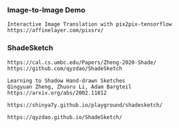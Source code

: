 #
```

```

### Image-to-Image Demo
```
Interactive Image Translation with pix2pix-tensorflow
https://affinelayer.com/pixsrv/
```
### ShadeSketch
```
https://cal.cs.umbc.edu/Papers/Zheng-2020-Shade/
https://github.com/qyzdao/ShadeSketch

Learning to Shadow Hand-drawn Sketches
Qingyuan Zheng, Zhuoru Li, Adam Bargteil
https://arxiv.org/abs/2002.11812
```
```
https://shinya7y.github.io/playground/shadesketch/

https://qyzdao.github.io/ShadeSketch/
```
